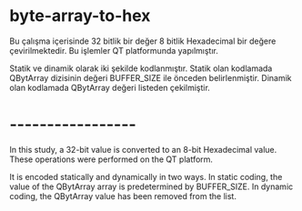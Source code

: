 # byte-array-to-hex
Bu çalışma içerisinde 32 bitlik bir değer 8 bitlik Hexadecimal bir değere çevirilmektedir.
Bu işlemler QT platformunda yapılmıştır. 

Statik ve dinamik olarak iki şekilde kodlanmıştır. Statik olan kodlamada QBytArray dizisinin değeri BUFFER_SIZE ile önceden belirlenmiştir.
Dinamik olan kodlamada QBytArray değeri listeden çekilmiştir.

# -----------------
In this study, a 32-bit value is converted to an 8-bit Hexadecimal value.
These operations were performed on the QT platform.

It is encoded statically and dynamically in two ways. In static coding, the value of the QBytArray array is predetermined by BUFFER_SIZE.
In dynamic coding, the QBytArray value has been removed from the list.
